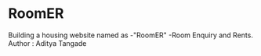 # RoomER
Building a housing website named as -"RoomER" -Room Enquiry and Rents.
Author : Aditya Tangade 
